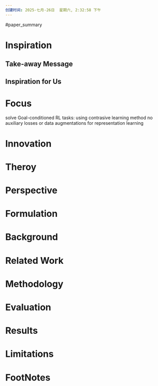 ```yaml
---
创建时间: 2025-七月-26日  星期六, 2:32:58 下午
---
```

#paper_summary 

# Inspiration
## Take-away Message
## Inspiration for Us
# Focus
solve Goal-conditioned RL tasks:
	 using contrasive learning method
	no auxiliary losses or data augmentations for representation learning 
# Innovation
# Theroy
# Perspective
# Formulation
# Background
# Related Work
# Methodology
# Evaluation
# Results
# Limitations
# FootNotes
